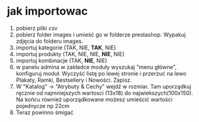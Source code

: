 # jak importowac
1. pobierz pliki csv
2. pobierz folder images i umieść go w folderze prestashop. Wypakuj zdjęcia do folderu images.
3. importuj kategorie (TAK, NIE, **TAK**, NIE)
4. importuj produkty (TAK, NIE, NIE, **NIE**, NIE)
5. importuj kombinacje (TAK, **NIE**, NIE)
6. w panelu admina w zakładce moduły wyszukaj "menu główne", konfiguruj moduł. Wyczyść listę po lewej stronie i przerzuć na lewo Plakaty, Ramki, Bestsellery i Nowości. Zapisz.
7. W "Katalog" -> "Atrybuty & Cechy" wejdź w rozmiar. Tam uporządkuj ręcznie od najmniejszych wartosci (13x18) do najwiekszych(100x150). Na końcu również uporządkowane możesz umieścić wartości pojednycze np 22cm
8. Teraz powinno śmigać

